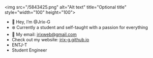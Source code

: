 <img
  src="/5843425.png"
  alt="Alt text"
  title="Optional title"
  style="width="100" height="100">
  
- 👋 Hey, I’m @Jrix-G
- ❄️ Currently a student and self-taught with a passion for everything
- 👾 My email: jrixweb@gmail.com
- Check out my website: [jrix-g.github.io](https://jrix-g.github.io/)
- ENTJ-T
- Student Engineer
